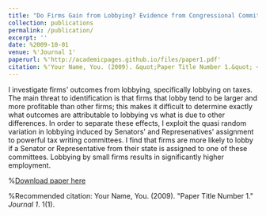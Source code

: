 ```yaml
---
title: "Do Firms Gain from Lobbying? Evidence from Congressional Committee Assignments"
collection: publications
permalink: /publication/
excerpt: ''
date: %2009-10-01
venue: %'Journal 1'
paperurl: %'http://academicpages.github.io/files/paper1.pdf'
citation: %'Your Name, You. (2009). &quot;Paper Title Number 1.&quot; <i>Journal 1</i>. 1(1).'
---
```

I investigate firms' outcomes from lobbying, specifically lobbying on taxes. The main threat to identification is that firms that lobby tend to be larger and more profitable than other firms; this makes it difficult to determine exactly what outcomes are attributable to lobbying vs what is due to other differences. In order to separate these effects, I exploit the quasi random variation in lobbying induced by Senators' and Represenatives' assignment to powerful tax writing committees.  I find that firms are more likely to lobby if a Senator or Representative from their state is assigned to one of these committees.  Lobbying by small firms results in significantly higher employment. 

%[Download paper here](http://academicpages.github.io/files/paper1.pdf)

%Recommended citation: Your Name, You. (2009). "Paper Title Number 1." <i>Journal 1</i>. 1(1).
